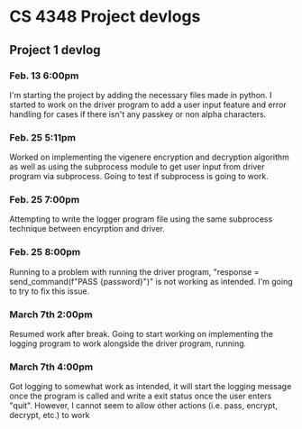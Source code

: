 # CS 4348 Project devlogs

## Project 1 devlog

### Feb. 13 6:00pm
I'm starting the project by adding the necessary files made in python. I started to work on the driver program to add a user input feature and error handling for cases if there isn't any passkey or non alpha characters.

### Feb. 25 5:11pm
Worked on implementing the vigenere encryption and decryption algorithm as well as using the subprocess module to get user input from driver program via subprocess. Going to test if subprocess is going to work.
### Feb. 25 7:00pm 
Attempting to write the logger program file using the same subprocess technique between encyrption and driver.
### Feb. 25 8:00pm
Running to a problem with running the driver program, "response = send_command(f"PASS {password}")" is not working as intended. I'm going to try to fix this issue.

### March 7th 2:00pm
Resumed work after break.
Going to start working on implementing the logging program to work alongside the driver program, running.

### March 7th 4:00pm
Got logging to somewhat work as intended, it will start the logging message once the program is called and write a exit status once the user enters "quit". However, I cannot seem to allow other actions (i.e. pass, encrypt, decrypt, etc.) to work

